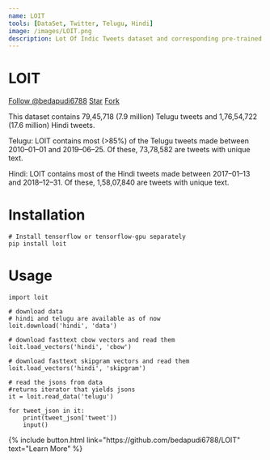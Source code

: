 ```yaml
---
name: LOIT
tools: [DataSet, Twitter, Telugu, Hindi]
image: /images/LOIT.png
description: Lot Of Indic Tweets dataset and corresponding pre-trained models.
---
```


# LOIT

<!-- Global site tag (gtag.js) - Google Analytics -->
<script async src="https://www.googletagmanager.com/gtag/js?id=UA-147985030-1"></script>
<script>
  window.dataLayer = window.dataLayer || [];
  function gtag(){dataLayer.push(arguments);}
  gtag('js', new Date());

  gtag('config', 'UA-147985030-1');
</script>



<!-- Place this tag where you want the button to render. -->
<!-- Place this tag in your head or just before your close body tag. -->
<script async defer src="https://buttons.github.io/buttons.js"></script>

<a class="github-button" href="https://github.com/bedapudi6788" data-size="large" data-show-count="true" aria-label="Follow @bedapudi6788 on GitHub">Follow @bedapudi6788</a>
<a class="github-button" href="https://github.com/bedapudi6788/LOIT" data-icon="octicon-star" data-size="large" data-show-count="true" aria-label="Star bedapudi6788/LOIT on GitHub">Star</a>
<a class="github-button" href="https://github.com/bedapudi6788/LOIT/fork" data-icon="octicon-repo-forked" data-size="large" data-show-count="true" aria-label="Fork bedapudi6788/LOIT on GitHub">Fork</a>

<link rel="stylesheet" href="https://maxcdn.bootstrapcdn.com/bootstrap/4.0.0/css/bootstrap.min.css" integrity="sha384-Gn5384xqQ1aoWXA+058RXPxPg6fy4IWvTNh0E263XmFcJlSAwiGgFAW/dAiS6JXm" crossorigin="anonymous">


This dataset contains 79,45,718 (7.9 million) Telugu tweets and 1,76,54,722 (17.6 million) Hindi tweets.

Telugu: LOIT contains most (>85%) of the Telugu tweets made between 2010–01–01 and 2019–06–25. Of these, 73,78,582 are tweets with unique text.

Hindi: LOIT contains most of the Hindi tweets made between 2017–01–13 and 2018–12–31. Of these, 1,58,07,840 are tweets with unique text.

# Installation
```
# Install tensorflow or tensorflow-gpu separately
pip install loit
```

# Usage
```
import loit

# download data
# hindi and telugu are available as of now
loit.download('hindi', 'data')

# download fasttext cbow vectors and read them 
loit.load_vectors('hindi', 'cbow')

# download fasttext skipgram vectors and read them
loit.load_vectors('hindi', 'skipgram')

# read the jsons from data
#returns iterator that yields jsons
it = loit.read_data('telugu')

for tweet_json in it:
    print(tweet_json['tweet'])
    input()

```


<p class="text-center">
{% include button.html link="https://github.com/bedapudi6788/LOIT" text="Learn More" %}
</p>
